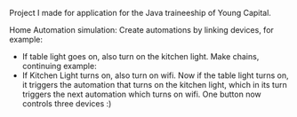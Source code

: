 Project I made for application for the Java traineeship of Young Capital. 

Home Automation simulation:
Create automations by linking devices, for example: 
- If table light goes on, also turn on the kitchen light.
Make chains, continuing example: 
- If Kitchen Light turns on, also turn on wifi. 
Now if the table light turns on, it triggers the automation that turns on the kitchen light, which in its turn triggers the next automation which turns on wifi. 
One button now controls three devices :)
